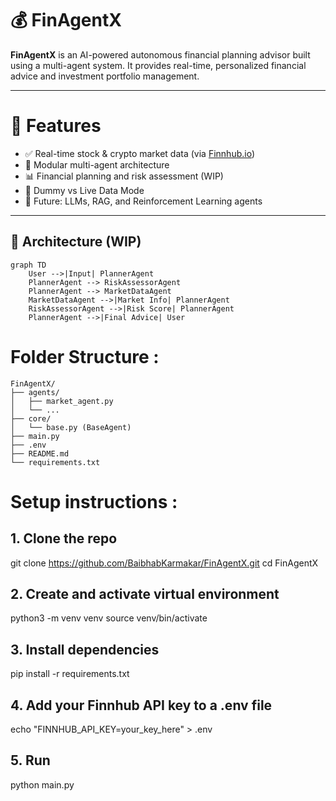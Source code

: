 # 💰 FinAgentX

**FinAgentX** is an AI-powered autonomous financial planning advisor built using a multi-agent system. It provides real-time, personalized financial advice and investment portfolio management.

---

# 🚀 Features

- ✅ Real-time stock & crypto market data (via [Finnhub.io](https://finnhub.io/))
- 🧠 Modular multi-agent architecture
- 📊 Financial planning and risk assessment (WIP)
- 🔄 Dummy vs Live Data Mode
- 🤖 Future: LLMs, RAG, and Reinforcement Learning agents

---

## 🧠 Architecture (WIP)

```mermaid
graph TD
    User -->|Input| PlannerAgent
    PlannerAgent --> RiskAssessorAgent
    PlannerAgent --> MarketDataAgent
    MarketDataAgent -->|Market Info| PlannerAgent
    RiskAssessorAgent -->|Risk Score| PlannerAgent
    PlannerAgent -->|Final Advice| User
```

# Folder Structure : 
```
FinAgentX/
├── agents/
│   ├── market_agent.py
│   └── ...
├── core/
│   └── base.py (BaseAgent)
├── main.py
├── .env
├── README.md
└── requirements.txt
```

# Setup instructions : 
## 1. Clone the repo
git clone https://github.com/BaibhabKarmakar/FinAgentX.git
cd FinAgentX

## 2. Create and activate virtual environment
python3 -m venv venv
source venv/bin/activate

## 3. Install dependencies
pip install -r requirements.txt

## 4. Add your Finnhub API key to a .env file
echo "FINNHUB_API_KEY=your_key_here" > .env

## 5. Run
python main.py



